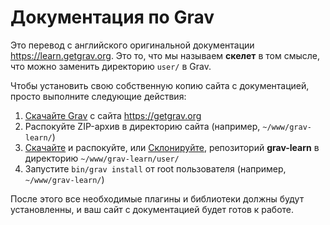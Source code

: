 # Документация по Grav

Это перевод с английского оригинальной документации https://learn.getgrav.org. Это то, что мы называем **скелет** в том смысле, что можно заменить директорию `user/` в Grav.

Чтобы установить свою собственную копию сайта с документацией, просто выполните следующие действия:

1. [Скачайте Grav](http://getgrav.org/downloads) с сайта https://getgrav.org
2. Распокуйте ZIP-архив в директорию сайта (например, `~/www/grav-learn/`)
3. [Скачайте](https://github.com/getgrav/grav-learn/archive/develop.zip) и распокуйте, или [Склонируйте](https://github.com/getgrav/grav-learn.git), репозиторий **grav-learn** в директорию `~/www/grav-learn/user/`
4. Запустите `bin/grav install` от root пользователя (например, `~/www/grav-learn/`)

После этого все необходимые плагины и библиотеки должны будут установленны, и ваш сайт с документацией будет готов к работе.

